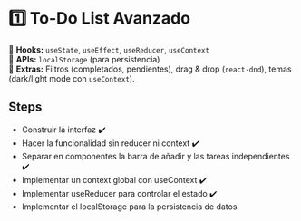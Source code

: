 # 1️⃣ **To-Do List Avanzado**

🔹 **Hooks:** `useState`, `useEffect`, `useReducer`, `useContext`  
🔹 **APIs:** `localStorage` (para persistencia)  
🔹 **Extras:** Filtros (completados, pendientes), drag & drop (`react-dnd`), temas (dark/light mode con `useContext`).

## Steps

-  Construir la interfaz ✔️
-  Hacer la funcionalidad sin reducer ni context ✔️
-  Separar en componentes la barra de añadir y las tareas independientes ✔️
-  Implementar un context global con useContext ✔️
-  Implementar useReducer para controlar el estado ✔️
-  Implementar el localStorage para la persistencia de datos
